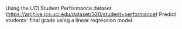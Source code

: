Using the UCI Student Performance dataset (https://archive.ics.uci.edu/dataset/320/student+performance)
Predict students' final grade using a linear regression model.
